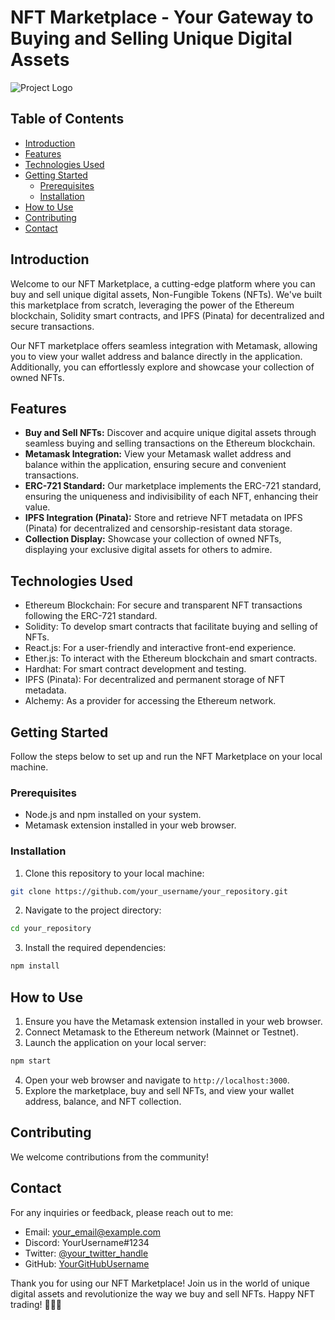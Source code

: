# NFT Marketplace - Your Gateway to Buying and Selling Unique Digital Assets

![Project Logo](link_to_your_logo.png) <!-- Replace "link_to_your_logo.png" with the actual link to your project logo -->

## Table of Contents

- [Introduction](#introduction)
- [Features](#features)
- [Technologies Used](#technologies-used)
- [Getting Started](#getting-started)
  - [Prerequisites](#prerequisites)
  - [Installation](#installation)
- [How to Use](#how-to-use)
- [Contributing](#contributing)
- [Contact](#contact)

## Introduction

Welcome to our NFT Marketplace, a cutting-edge platform where you can buy and sell unique digital assets, Non-Fungible Tokens (NFTs). We've built this marketplace from scratch, leveraging the power of the Ethereum blockchain, Solidity smart contracts, and IPFS (Pinata) for decentralized and secure transactions.

Our NFT marketplace offers seamless integration with Metamask, allowing you to view your wallet address and balance directly in the application. Additionally, you can effortlessly explore and showcase your collection of owned NFTs.

## Features

- **Buy and Sell NFTs:** Discover and acquire unique digital assets through seamless buying and selling transactions on the Ethereum blockchain.
- **Metamask Integration:** View your Metamask wallet address and balance within the application, ensuring secure and convenient transactions.
- **ERC-721 Standard:** Our marketplace implements the ERC-721 standard, ensuring the uniqueness and indivisibility of each NFT, enhancing their value.
- **IPFS Integration (Pinata):** Store and retrieve NFT metadata on IPFS (Pinata) for decentralized and censorship-resistant data storage.
- **Collection Display:** Showcase your collection of owned NFTs, displaying your exclusive digital assets for others to admire.

## Technologies Used

- Ethereum Blockchain: For secure and transparent NFT transactions following the ERC-721 standard.
- Solidity: To develop smart contracts that facilitate buying and selling of NFTs.
- React.js: For a user-friendly and interactive front-end experience.
- Ether.js: To interact with the Ethereum blockchain and smart contracts.
- Hardhat: For smart contract development and testing.
- IPFS (Pinata): For decentralized and permanent storage of NFT metadata.
- Alchemy: As a provider for accessing the Ethereum network.

## Getting Started

Follow the steps below to set up and run the NFT Marketplace on your local machine.

### Prerequisites

- Node.js and npm installed on your system.
- Metamask extension installed in your web browser.

### Installation

1. Clone this repository to your local machine:

```bash
git clone https://github.com/your_username/your_repository.git
```

2. Navigate to the project directory:

```bash
cd your_repository
```

3. Install the required dependencies:

```bash
npm install
```

## How to Use

1. Ensure you have the Metamask extension installed in your web browser.
2. Connect Metamask to the Ethereum network (Mainnet or Testnet).
3. Launch the application on your local server:

```bash
npm start
```

4. Open your web browser and navigate to `http://localhost:3000`.
5. Explore the marketplace, buy and sell NFTs, and view your wallet address, balance, and NFT collection.

## Contributing

We welcome contributions from the community!

## Contact

For any inquiries or feedback, please reach out to me:

- Email: your_email@example.com
- Discord: YourUsername#1234
- Twitter: [@your_twitter_handle](https://twitter.com/your_twitter_handle)
- GitHub: [YourGitHubUsername](https://github.com/YourGitHubUsername)

Thank you for using our NFT Marketplace! Join us in the world of unique digital assets and revolutionize the way we buy and sell NFTs. Happy NFT trading! 🎨💱🚀
